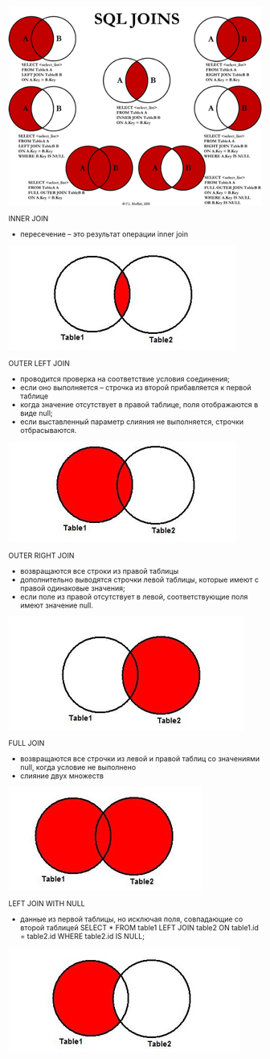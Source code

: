 
![SQL Join operations](SQLjoins.png)


INNER JOIN
* пересечение – это результат операции inner join

![](innerJoin.jpg)

OUTER LEFT JOIN
* проводится проверка на соответствие условия соединения;
* если оно выполняется – строчка из второй прибавляется к первой таблице
* когда значение отсутствует в правой таблице, поля отображаются в виде null;
* если выставленный параметр слияния не выполняется, строчки отбрасываются.

![](outerLeftJoin.jpg)


OUTER RIGHT JOIN
* возвращаются все строки из правой таблицы
* дополнительно выводятся строчки левой таблицы, которые имеют с правой одинаковые значения;
* если поле из правой отсутствует в левой, соответствующие поля имеют значение null.

![](outerRightJoin.jpg)

FULL JOIN
* возвращаются все строчки из левой и правой таблиц со значениями null, когда условие не выполнено
* слияние двух множеств

![](outerFullJoin.jpg)

LEFT JOIN WITH NULL
* данные из первой таблицы, но исключая поля, совпадающие со второй таблицей
SELECT * FROM table1 LEFT JOIN table2 ON table1.id = table2.id WHERE table2.id IS NULL;

![](outerLeftJoinNull.jpg)
